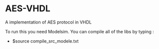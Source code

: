 # AES-VHDL
A implementation of AES protocol in VHDL

To run this you need Modelsim.
You can compile all of the libs by typing :
 - $source compile_src_modele.txt

